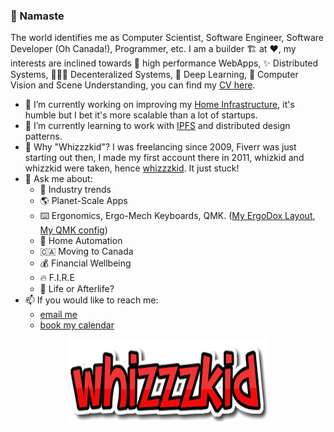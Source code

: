 ### 🙏 Namaste

The world identifies me as Computer Scientist, Software Engineer, Software Developer (Oh Canada!), Programmer, etc. I am a builder 🏗️ at ❤️, my interests are inclined towards 🚀 high performance WebApps, ✨ Distributed Systems, 🧑‍🤝‍🧑 Decenteralized Systems, 🤖 Deep Learning, 👀 Computer Vision and Scene Understanding, you can find my [CV here](https://nishantarora.in/CV).

- 🔭 I’m currently working on improving my [Home Infrastructure](https://github.com/whizzzkid/home-infrastructure), it's humble but I bet it's more scalable than a lot of startups.
- 🌱 I’m currently learning to work with [IPFS](https://www.wikiwand.com/en/InterPlanetary_File_System) and distributed design patterns.
- 🤔 Why "Whizzzkid"? I was freelancing since 2009, Fiverr was just starting out then, I made my first account there in 2011, whizkid and whizzkid were taken, hence [whizzzkid](https://www.fiverr.com/whizzzkid). It just stuck!
- 💬 Ask me about:
    - 🤖 Industry trends
    - 🌎 Planet-Scale Apps
    - ⌨️ Ergonomics, Ergo-Mech Keyboards, QMK. ([My ErgoDox Layout](https://configure.ergodox-ez.com/ergodox-ez/layouts/EWV4v/latest/0), [My QMK config](https://github.com/whizzzkid/qmk_firmware/blob/master/keyboards/ergodox_ez/keymaps/whizzzkid/keymap.c))
    - 🏡 Home Automation
    - 🇨🇦 Moving to Canada
    - 💰 Financial Wellbeing
    - 🔥 F.I.R.E
    - 👻 Life or Afterlife?
- 📫 If you would like to reach me:
    - [email me](mailto:me@nishantarora.in)
    - [book my calendar](https://nishantarora.in/cal)
    
    
<p align="center">
  <img src="https://raw.githubusercontent.com/whizzzkid/whizzzkid/master/whizzzkid-logo.png">
</p>
